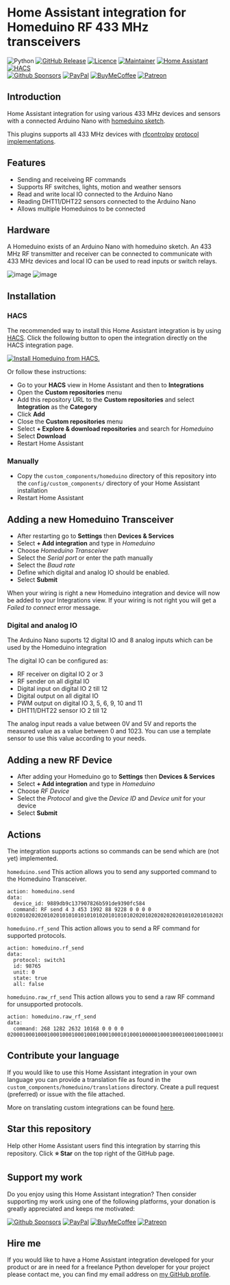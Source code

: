 # Home Assistant integration for Homeduino RF 433 MHz transceivers

![Python][python-shield]
[![GitHub Release][releases-shield]][releases]
[![Licence][license-shield]][license]
[![Maintainer][maintainer-shield]][maintainer]
[![Home Assistant][homeassistant-shield]][homeassistant]
[![HACS][hacs-shield]][hacs]  
[![Github Sponsors][github-shield]][github]
[![PayPal][paypal-shield]][paypal]
[![BuyMeCoffee][buymecoffee-shield]][buymecoffee]
[![Patreon][patreon-shield]][patreon]

## Introduction

Home Assistant integration for using various 433 MHz devices and sensors with a connected Arduino
Nano with [homeduino sketch](https://github.com/pimatic/homeduino).

This plugins supports all 433 MHz devices with [rfcontrolpy](https://github.com/rrooggiieerr/rfcontrolpy/)
[protocol implementations](https://github.com/rrooggiieerr/rfcontrolpy/blob/master/protocols.md).

## Features

* Sending and receiveing RF commands
* Supports RF switches, lights, motion and weather sensors
* Read and write local IO connected to the Arduino Nano
* Reading DHT11/DHT22 sensors connected to the Arduino Nano
* Allows multiple Homeduinos to be connected

## Hardware

A Homeduino exists of an Arduino Nano with homeduino sketch. An 433 MHz RF transmitter and receiver
can be connected to communicate with 433 MHz devices and local IO can be used to read inputs or
switch relays.

![image](https://raw.githubusercontent.com/rrooggiieerr/homeassistant-homeduino/main/homeduino1.jpg)
![image](https://raw.githubusercontent.com/rrooggiieerr/homeassistant-homeduino/main/homeduino2.jpg)

## Installation

### HACS

The recommended way to install this Home Assistant integration is by using [HACS][hacs].
Click the following button to open the integration directly on the HACS integration page.

[![Install Homeduino from HACS.](https://my.home-assistant.io/badges/hacs_repository.svg)](https://my.home-assistant.io/redirect/hacs_repository/?owner=rrooggiieerr&repository=homeassistant-homeduino&category=integration)

Or follow these instructions:

- Go to your **HACS** view in Home Assistant and then to **Integrations**
- Open the **Custom repositories** menu
- Add this repository URL to the **Custom repositories** and select
**Integration** as the **Category**
- Click **Add**
- Close the **Custom repositories** menu
- Select **+ Explore & download repositories** and search for *Homeduino*
- Select **Download**
- Restart Home Assistant

### Manually

- Copy the `custom_components/homeduino` directory of this repository into the
`config/custom_components/` directory of your Home Assistant installation
- Restart Home Assistant

## Adding a new Homeduino Transceiver

- After restarting go to **Settings** then **Devices & Services**
- Select **+ Add integration** and type in *Homeduino*
- Choose *Homeduino Transceiver*
- Select the *Serial port* or enter the path manually
- Select the *Baud rate*
- Define which digital and analog IO should be enabled.
- Select **Submit**

When your wiring is right a new Homeduino integration and device will now
be added to your Integrations view. If your wiring is not right you will get a
*Failed to connect* error message.

### Digital and analog IO

The Arduino Nano suports 12 digital IO and 8 analog inputs which can be used by the Homeduino integration

The digital IO can be configured as:
- RF receiver on digital IO 2 or 3
- RF sender on all digital IO
- Digital input on digital IO 2 till 12
- Digital output on all digital IO
- PWM output on digital IO 3, 5, 6, 9, 10 and 11 
- DHT11/DHT22 sensor IO 2 till 12

The analog input reads a value between 0V and 5V and reports the measured value as a value between 0 and 1023. You can use a template sensor to use this value according to your needs.

## Adding a new RF Device

- After adding your Homeduino go to **Settings** then **Devices & Services**
- Select **+ Add integration** and type in *Homeduino*
- Choose *RF Device*
- Select the *Protocol* and give the *Device ID* and *Device unit* for your device
- Select **Submit**

## Actions

The integration supports actions so commands can be send which are (not yet) implemented.

`homeduino.send`
This action allows you to send any supported command to the Homeduino Transceiver.

```
action: homeduino.send
data:
  device_id: 9889db9c137907826b591de9390fc584
  command: RF send 4 3 453 1992 88 9228 0 0 0 0 01020102020201020101010101010102010101010202010202020202010102010102020203
```

`homeduino.rf_send`
This action allows you to send a RF command for supported protocols.

```
action: homeduino.rf_send
data:
  protocol: switch1
  id: 98765
  unit: 0
  state: true
  all: false
```

`homeduino.raw_rf_send`
This action allows you to send a raw RF command for unsupported protocols.

```
action: homeduino.raw_rf_send
data:
  command: 268 1282 2632 10168 0 0 0 0 020001000100010001000100010001000100010100010000010001000100010001000101000100010000010001010001000001010000010100000101000001000103
```

## Contribute your language

If you would like to use this Home Assistant integration in your own language you can provide a
translation file as found in the `custom_components/homeduino/translations` directory. Create a
pull request (preferred) or issue with the file attached.

More on translating custom integrations can be found
[here](https://developers.home-assistant.io/docs/internationalization/custom_integration/).

## Star this repository

Help other Home Assistant users find this integration by starring this repository. Click **⭐ Star**
on the top right of the GitHub page.

## Support my work

Do you enjoy using this Home Assistant integration? Then consider supporting my work using one of
the following platforms, your donation is greatly appreciated and keeps me motivated:

[![Github Sponsors][github-shield]][github]
[![PayPal][paypal-shield]][paypal]
[![BuyMeCoffee][buymecoffee-shield]][buymecoffee]
[![Patreon][patreon-shield]][patreon]

## Hire me

If you would like to have a Home Assistant integration developed for your product or are in need
for a freelance Python developer for your project please contact me, you can find my email address
on [my GitHub profile](https://github.com/rrooggiieerr).

[python-shield]: https://img.shields.io/badge/python-3670A0?style=for-the-badge&logo=python&logoColor=ffdd54
[releases]: https://github.com/rrooggiieerr/homeassistant-homeduino/releases
[releases-shield]: https://img.shields.io/github/v/release/rrooggiieerr/homeassistant-homeduino?style=for-the-badge
[license]: ./LICENSE
[license-shield]: https://img.shields.io/github/license/rrooggiieerr/homeassistant-homeduino?style=for-the-badge
[maintainer]: https://github.com/rrooggiieerr
[maintainer-shield]: https://img.shields.io/badge/MAINTAINER-%40rrooggiieerr-41BDF5?style=for-the-badge
[homeassistant]: https://www.home-assistant.io/
[homeassistant-shield]: https://img.shields.io/badge/home%20assistant-%2341BDF5.svg?style=for-the-badge&logo=home-assistant&logoColor=white
[hacs]: https://hacs.xyz/
[hacs-shield]: https://img.shields.io/badge/HACS-Custom-41BDF5.svg?style=for-the-badge
[paypal]: https://paypal.me/seekingtheedge
[paypal-shield]: https://img.shields.io/badge/PayPal-00457C?style=for-the-badge&logo=paypal&logoColor=white
[buymecoffee]: https://www.buymeacoffee.com/rrooggiieerr
[buymecoffee-shield]: https://img.shields.io/badge/Buy%20Me%20a%20Coffee-ffdd00?style=for-the-badge&logo=buy-me-a-coffee&logoColor=black
[github]: https://github.com/sponsors/rrooggiieerr
[github-shield]: https://img.shields.io/badge/sponsor-30363D?style=for-the-badge&logo=GitHub-Sponsors&logoColor=#EA4AAA
[patreon]: https://www.patreon.com/seekingtheedge/creators
[patreon-shield]: https://img.shields.io/badge/Patreon-F96854?style=for-the-badge&logo=patreon&logoColor=white
